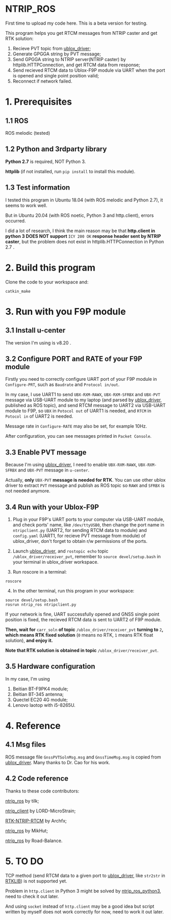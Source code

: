 # NTRIP_ROS

First time to upload my code here. This is a beta version for testing.

This program helps you get RTCM messages from NTRIP caster and get RTK solution:
1) Recieve PVT topic from [ublox_driver](https://github.com/HKUST-Aerial-Robotics/ublox_driver);
2) Generate GPGGA string by PVT message;
3) Send GPGGA string to NTRIP server(NTRIP caster) by httplib.HTTPConnection, and get RTCM data from response;
4) Send recieved RTCM data to Ublox-F9P module via UART when the port is opened and single point position valid;
5) Reconnect if network failed.

# 1. Prerequisites
## 1.1 ROS
ROS melodic (tested)
## 1.2 Python and 3rdparty library
**Python 2.7** is required, NOT Python 3.

**httplib** (if not installed, run ```pip install``` to install this module).

## 1.3 Test information
I tested this program in Ubuntu 18.04 (with ROS melodic and Python 2.7), it seems to work well.

But in Ubuntu 20.04 (with ROS noetic, Python 3 and http.client), errors occurred.

I did a lot of research, I think the main reason may be that **http.client in python 3 DOES NOT support** `ICY 200 OK` **response header sent by NTRIP caster**, but the problem does not exist in httplib.HTTPConnection in Python 2.7 . 

# 2. Build this program
Clone the code to your workspace and:
```
catkin_make
```

# 3. Run with you F9P module
## 3.1 Install u-center
The version I'm using is v8.20 .

## 3.2 Configure PORT and RATE of your F9P module
Firstly you need to correctly configure UART port of your F9P module in ```Configure-PRT```, such as ```Baudrate``` and ```Protocol in/out```.

In my case, I use UART1 to send ```UBX-RXM-RAWX```, ```UBX-RXM-SFRBX``` and ```UBX-PVT``` message via USB-UART module to my laptop (and parsed by [ublox_driver](https://github.com/HKUST-Aerial-Robotics/ublox_driver), published as ROS topic), and send RTCM message to UART2 via USB-UART module to F9P, so ```UBX``` in ```Potocol out``` of UART1 is needed, and ```RTCM``` in ```Potocol in``` of UART2 is needed.

Message rate in ```Configure-RATE``` may also be set, for example 10Hz.

After configuration, you can see messages printed in ```Packet Console```.

## 3.3 Enable PVT message
Because I'm using [ublox_driver](https://github.com/HKUST-Aerial-Robotics/ublox_driver), I need to enable ```UBX-RXM-RAWX```, ```UBX-RXM-SFRBX``` and ```UBX-PVT``` message in ```u-center```.

Actually, **only** ```UBX-PVT``` **message is needed for RTK**. You can use other ublox driver to extract ```PVT``` message and publish as ROS topic so ```RAWX``` and ```SFRBX``` is not needed anymore.

## 3.4 Run with your Ublox-F9P
1) Plug in your F9P's UART ports to your computer via USB-UART module, and check ports' name, like ```/dev/ttyUSB0```, then change the port name in ```ntripclient.py``` (UART2, for sending RTCM data to module) and ```config.yaml``` (UART1, for recieve PVT message from module) of ublox_driver, don't forget to obtain r/w permissions of the ports. 

2) Launch [ublox_driver](https://github.com/HKUST-Aerial-Robotics/ublox_driver), and ```rostopic echo``` topic ```/ublox_driver/receiver_pvt```, remember to ```source devel/setup.bash``` in your terminal in ublox_driver workspace.

3) Run roscore in a terminal:
```
roscore
```
4) In the other terminal, run this program in your workspace:
```
source devel/setup.bash
rosrun ntrip_ros ntripclient.py
```

If your network is fine, UART successfully opened and GNSS single point position is fixed, the recieved RTCM data is sent to UART2 of F9P module.

__Then, wait for__ ```carr_soln``` __of topic__ ```/ublox_driver/receiver_pvt``` __turning to__ ```2```__, which means RTK fixed solution__ (```0``` means no RTK, ```1``` means RTK float solution), __and enjoy it.__

__Note that RTK solution is obtained in topic__ ```/ublox_driver/receiver_pvt```.

## 3.5 Hardware configuration
In my case, I'm using 
1) Beitian BT-F9PK4 module;
2) Beitian BT-345 antenna;
3) Quectel EC20 4G module;
4) Lenovo laotop with i5-8265U.

# 4. Reference
## 4.1 Msg files
ROS message file ```GnssPVTSolnMsg.msg``` and ```GnssTimeMsg.msg``` is copied from [ublox_driver](https://github.com/HKUST-Aerial-Robotics/ublox_driver). Many thanks to Dr. Cao for his work.
## 4.2 Code reference
Thanks to these code contributors:

[ntrip_ros](https://github.com/tilk/ntrip_ros) by tilk;

[ntrip_client](https://github.com/LORD-MicroStrain/ntrip_client) by LORD-MicroStrain;

[RTK-NTRIP-RTCM](https://github.com/Archfx/RTK-NTRIP-RTCM) by Archfx;

[ntrip_ros](https://github.com/MikHut/ntrip_ros) by MikHut;

[ntrip_ros](https://github.com/Road-Balance/ntrip_ros) by Road-Balance.

# 5. TO DO
TCP method (send RTCM data to a given port to [ublox_driver](https://github.com/HKUST-Aerial-Robotics/ublox_driver), like ```str2str``` in [RTKLIB](https://github.com/tomojitakasu/RTKLIB)) is not supported yet.

Problem in ```http.client``` in Python 3 might be solved by [ntrip_ros_python3](https://github.com/bjajoh/ntrip_ros_python3), need to check it out later.

And using ```socket``` instead of ```http.client``` may be a good idea but script written by myself does not work correctly for now, need to work it out later.
